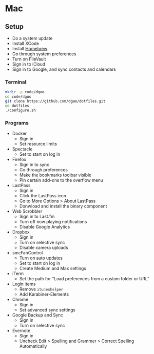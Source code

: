 # Mac

## Setup

* Do a system update
* Install XCode
* Install [Homebrew](https://brew.sh/)
* Go through system preferences
* Turn on FileVault
* Sign in to iCloud
* Sign in to Google, and sync contacts and calendars

### Terminal

```sh
mkdir -p code/dguo
cd code/dguo
git clone https://github.com/dguo/dotfiles.git
cd dotfiles
./configure.sh
```

### Programs

* Docker
    * Sign in
    * Set resource limits
* Spectacle
    * Set to start on log in
* Firefox
    * Sign in to sync
    * Go through preferences
    * Make the bookmarks toolbar visible
    * Pin certain add-ons to the overflow menu
* LastPass
    * Sign in
    * Click the LastPass icon
    * Go to More Options > About LastPass
    * Donwload and install the binary component
* Web Scrobbler
    * Sign in to Last.fm
    * Turn off now playing notifications
    * Disable Google Analytics
* Dropbox
    * Sign in
    * Turn on selective sync
    * Disable camera uploads
* smcFanControl
    * Turn on auto updates
    * Set to start on log in
    * Create Medium and Max settings
* iTerm
    * Set the path for "Load preferences from a custom folder or URL"
* Login items
    * Remove `ituneshelper`
    * Add Karabiner-Elements
* Chrome
    * Sign in
    * Set advanced sync settings
* Google Backup and Sync
    * Sign in
    * Turn on selective sync
* Evernote
    * Sign in
    * Uncheck Edit > Spelling and Grammer > Correct Spelling Automatically
